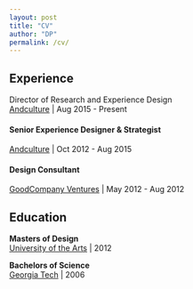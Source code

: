 ```yaml
---
layout: post
title: "CV"
author: "DP"
permalink: /cv/
---
```


## Experience
<span class="sans">Director of Research and Experience Design</span> <br>
[Andculture](http://andculture.com "Andculture homepage") | Aug 2015 - Present

#### Senior Experience Designer & Strategist <br>
[Andculture](http://andculture.com "Andculture homepage") | Oct 2012 - Aug 2015

#### Design Consultant <br>
[GoodCompany Ventures](https://www.crunchbase.com/organization/goodcompany-ventures "GoodCompany Ventures Crunchbase page") | May 2012 - Aug 2012

## Education
**Masters of Design** <br>
[University of the Arts](https://www.uarts.edu "UArts Homepage") | 2012

**Bachelors of Science** <br>
[Georgia Tech](https://www.gatech.edu "Georgia Tech Hompage") | 2006

